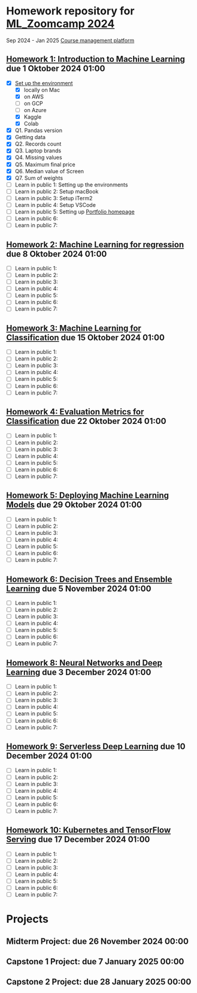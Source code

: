 # Homework repository for [ML_Zoomcamp 2024](https://github.com/DataTalksClub/machine-learning-zoomcamp)

Sep 2024 - Jan 2025
[Course management platform](https://courses.datatalks.club/ml-zoomcamp-2024/)

## [Homework 1: Introduction to Machine Learning](./01-intro/homework_01_till_meineke.ipynb) due 1 Oktober 2024 01:00
- [x] [Set up the environment](./01-intro/Setup_environment.md)
  - [x] locally on Mac
  - [x] on AWS
  - [ ] on GCP
  - [ ] on Azure
  - [x] Kaggle
  - [x] Colab
- [x] Q1. Pandas version
- [x] Getting data
- [x] Q2. Records count
- [x] Q3. Laptop brands
- [x] Q4. Missing values
- [x] Q5. Maximum final price
- [x] Q6. Median value of Screen
- [x] Q7. Sum of weights
- [ ] Learn in public 1: Setting up the environments
- [ ] Learn in public 2: Setup macBook
- [ ] Learn in public 3: Setup iTerm2
- [ ] Learn in public 4: Setup VSCode
- [ ] Learn in public 5: Setting up [Portfolio homepage](till.meineke.github.io)
- [ ] Learn in public 6:
- [ ] Learn in public 7:

## [Homework 2: Machine Learning for regression](./02-regression/homework_02_till_meineke.ipynb) due 8 Oktober 2024 01:00

- [ ] Learn in public 1:
- [ ] Learn in public 2:
- [ ] Learn in public 3:
- [ ] Learn in public 4:
- [ ] Learn in public 5:
- [ ] Learn in public 6:
- [ ] Learn in public 7:

## [Homework 3: Machine Learning for Classification](./03-classification/homework_03_till_meineke.ipynb) due 15 Oktober 2024 01:00

- [ ] Learn in public 1:
- [ ] Learn in public 2:
- [ ] Learn in public 3:
- [ ] Learn in public 4:
- [ ] Learn in public 5:
- [ ] Learn in public 6:
- [ ] Learn in public 7:

## [Homework 4: Evaluation Metrics for Classification]() due 22 Oktober 2024 01:00

- [ ] Learn in public 1:
- [ ] Learn in public 2:
- [ ] Learn in public 3:
- [ ] Learn in public 4:
- [ ] Learn in public 5:
- [ ] Learn in public 6:
- [ ] Learn in public 7:

## [Homework 5: Deploying Machine Learning Models]() due 29 Oktober 2024 01:00

- [ ] Learn in public 1:
- [ ] Learn in public 2:
- [ ] Learn in public 3:
- [ ] Learn in public 4:
- [ ] Learn in public 5:
- [ ] Learn in public 6:
- [ ] Learn in public 7:

## [Homework 6: Decision Trees and Ensemble Learning]() due 5 November 2024 01:00

- [ ] Learn in public 1:
- [ ] Learn in public 2:
- [ ] Learn in public 3:
- [ ] Learn in public 4:
- [ ] Learn in public 5:
- [ ] Learn in public 6:
- [ ] Learn in public 7:

## [Homework 8: Neural Networks and Deep Learning]() due 3 December 2024 01:00

- [ ] Learn in public 1:
- [ ] Learn in public 2:
- [ ] Learn in public 3:
- [ ] Learn in public 4:
- [ ] Learn in public 5:
- [ ] Learn in public 6:
- [ ] Learn in public 7:

## [Homework 9: Serverless Deep Learning]() due 10 December 2024 01:00

- [ ] Learn in public 1:
- [ ] Learn in public 2:
- [ ] Learn in public 3:
- [ ] Learn in public 4:
- [ ] Learn in public 5:
- [ ] Learn in public 6:
- [ ] Learn in public 7:

## [Homework 10: Kubernetes and TensorFlow Serving]() due 17 December 2024 01:00

- [ ] Learn in public 1:
- [ ] Learn in public 2:
- [ ] Learn in public 3:
- [ ] Learn in public 4:
- [ ] Learn in public 5:
- [ ] Learn in public 6:
- [ ] Learn in public 7:

# Projects

## Midterm Project: due 26 November 2024 00:00
## Capstone 1 Project: due 7 January 2025 00:00
## Capstone 2 Project: due 28 January 2025 00:00